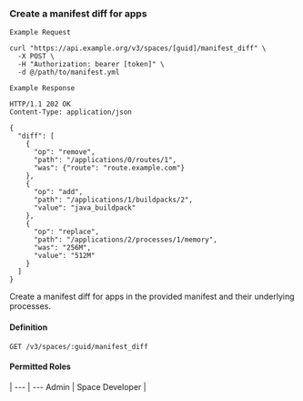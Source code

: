 ### Create a manifest diff for apps

```
Example Request
```

```shell
curl "https://api.example.org/v3/spaces/[guid]/manifest_diff" \
  -X POST \
  -H "Authorization: bearer [token]" \
  -d @/path/to/manifest.yml
```

```
Example Response
```

```http
HTTP/1.1 202 OK
Content-Type: application/json

{
  "diff": [
    {
      "op": "remove",
      "path": "/applications/0/routes/1",
      "was": {"route": "route.example.com"}
    },
    {
      "op": "add",
      "path": "/applications/1/buildpacks/2",
      "value": "java_buildpack"
    },
    {
      "op": "replace",
      "path": "/applications/2/processes/1/memory",
      "was": "256M",
      "value": "512M"
    }
  ]
}
```

Create a manifest diff for apps in the provided manifest and their underlying processes.

#### Definition
`GET /v3/spaces/:guid/manifest_diff`

#### Permitted Roles
 |
--- | ---
Admin |
Space Developer |

